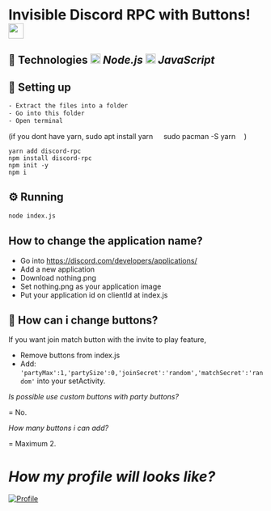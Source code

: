 # Invisible Discord RPC with Buttons! <img src="https://cdn3.iconfinder.com/data/icons/popular-services-brands-vol-2/512/discord-512.png" width="30">

## 🚀 Technologies <img src="https://seeklogo.com/images/N/nodejs-logo-FBE122E377-seeklogo.com.png" width="20"> *Node.js* <img src="https://upload.wikimedia.org/wikipedia/commons/thumb/9/99/Unofficial_JavaScript_logo_2.svg/1200px-Unofficial_JavaScript_logo_2.svg.png" width="20"> *JavaScript*

## 🔧 Setting up
```sh
- Extract the files into a folder
- Go into this folder
- Open terminal
```
(if you dont have yarn, sudo apt install yarn <img src="https://upload.wikimedia.org/wikipedia/commons/9/94/Ubuntu_logoib.svg" width="13"> sudo pacman -S yarn <img src="https://cdn0.iconfinder.com/data/icons/flat-round-system/512/archlinux-512.png" width="13">) 
```
yarn add discord-rpc
npm install discord-rpc
npm init -y
npm i
```

## ⚙️ Running
```sh
node index.js
```

## How to change the application name?
- Go into https://discord.com/developers/applications/
- Add a new application
- Download nothing.png
- Set nothing.png as your application image
- Put your application id on clientId at index.js

## 🤔 How can i change buttons?
If you want join match button with the invite to play feature,
- Remove buttons from index.js
- Add: `'partyMax':1,'partySize':0,'joinSecret':'random','matchSecret':'random'` into your setActivity.

*Is possible use custom buttons with party buttons?*

= No.

*How many buttons i can add?*

= Maximum 2.

*How my profile will looks like?*
= 

[![Profile](https://i.imgur.com/AK1z37c.png)](https://github.com/norkz)
